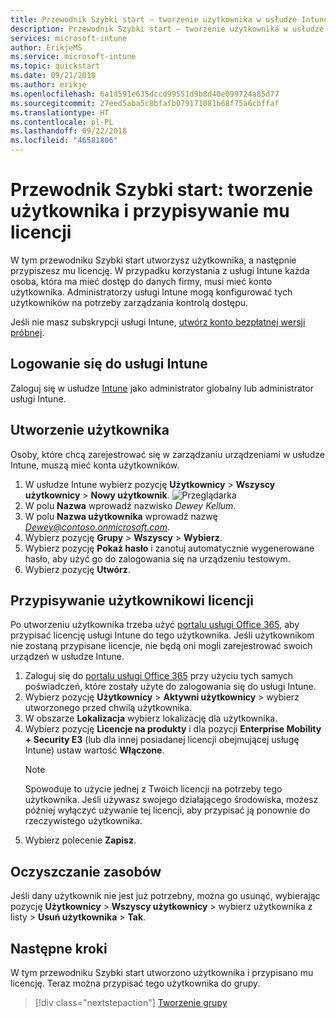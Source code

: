 ```yaml
---
title: Przewodnik Szybki start — tworzenie użytkownika w usłudze Intune
description: Przewodnik Szybki start — tworzenie użytkownika w usłudze Intune.
services: microsoft-intune
author: ErikjeMS
ms.service: microsoft-intune
ms.topic: quickstart
ms.date: 09/21/2018
ms.author: erikje
ms.openlocfilehash: 6a1d591e635dccd99551d9b8d40e099724a85d77
ms.sourcegitcommit: 27eed5aba5c8bfafb079171081b68f75a6cbffaf
ms.translationtype: HT
ms.contentlocale: pl-PL
ms.lasthandoff: 09/22/2018
ms.locfileid: "46581806"
---
```

# <a name="quickstart-create-a-user-and-assign-a-license-to-it"></a>Przewodnik Szybki start: tworzenie użytkownika i przypisywanie mu licencji

W tym przewodniku Szybki start utworzysz użytkownika, a następnie przypiszesz mu licencję. W przypadku korzystania z usługi Intune każda osoba, która ma mieć dostęp do danych firmy, musi mieć konto użytkownika. Administratorzy usługi Intune mogą konfigurować tych użytkowników na potrzeby zarządzania kontrolą dostępu.

Jeśli nie masz subskrypcji usługi Intune, [utwórz konto bezpłatnej wersji próbnej](free-trial-sign-up.md).

## <a name="sign-in-to-intune"></a>Logowanie się do usługi Intune

Zaloguj się w usłudze [Intune](https://aka.ms/intuneportal) jako administrator globalny lub administrator usługi Intune.

## <a name="create-a-user"></a>Utworzenie użytkownika

Osoby, które chcą zarejestrować się w zarządzaniu urządzeniami w usłudze Intune, muszą mieć konta użytkowników.

1. W usłudze Intune wybierz pozycję **Użytkownicy** > **Wszyscy użytkownicy** > **Nowy użytkownik**.
![Przeglądarka](media/quickstart-create-user/create-user.png)
2. W polu **Nazwa** wprowadź nazwisko *Dewey Kellum*.
3. W polu **Nazwa użytkownika** wprowadź nazwę *Dewey@contoso.onmicrosoft.com*.
4. Wybierz pozycję **Grupy** > **Wszyscy** > **Wybierz**.
5. Wybierz pozycję **Pokaż hasło** i zanotuj automatycznie wygenerowane hasło, aby użyć go do zalogowania się na urządzeniu testowym.
6. Wybierz pozycję **Utwórz**.

## <a name="assign-a-license-to-the-user"></a>Przypisywanie użytkownikowi licencji

Po utworzeniu użytkownika trzeba użyć [portalu usługi Office 365](http://go.microsoft.com/fwlink/p/?LinkId=698854), aby przypisać licencję usługi Intune do tego użytkownika. Jeśli użytkownikom nie zostaną przypisane licencje, nie będą oni mogli zarejestrować swoich urządzeń w usłudze Intune. 

1. Zaloguj się do [portalu usługi Office 365](http://go.microsoft.com/fwlink/p/?LinkId=698854) przy użyciu tych samych poświadczeń, które zostały użyte do zalogowania się do usługi Intune.
2. Wybierz pozycję **Użytkownicy** > **Aktywni użytkownicy** > wybierz utworzonego przed chwilą użytkownika.
3. W obszarze **Lokalizacja** wybierz lokalizację dla użytkownika.
3. Wybierz pozycję **Licencje na produkty** i dla pozycji **Enterprise Mobility + Security E3** (lub dla innej posiadanej licencji obejmującej usługę Intune) ustaw wartość **Włączone**.
   > [!NOTE]
   > Spowoduje to użycie jednej z Twoich licencji na potrzeby tego użytkownika. Jeśli używasz swojego działającego środowiska, możesz później wyłączyć używanie tej licencji, aby przypisać ją ponownie do rzeczywistego użytkownika.
5. Wybierz polecenie **Zapisz**.

## <a name="clean-up-resources"></a>Oczyszczanie zasobów

Jeśli dany użytkownik nie jest już potrzebny, można go usunąć, wybierając pozycję **Użytkownicy** > **Wszyscy użytkownicy** > wybierz użytkownika z listy > **Usuń użytkownika** > **Tak**.

## <a name="next-steps"></a>Następne kroki

W tym przewodniku Szybki start utworzono użytkownika i przypisano mu licencję. Teraz można przypisać tego użytkownika do grupy.

> [!div class="nextstepaction"]
> [Tworzenie grupy](quickstart-create-group.md)
